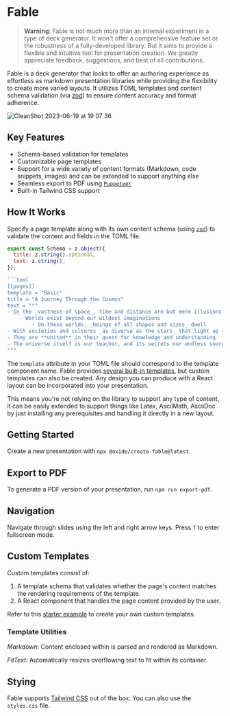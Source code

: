# Fable

> **Warning**: Fable is not much more than an internal experiment in a type of deck generator.
> It won't offer a comprehensive feature set or the robustness of a fully-developed library.
> But it aims to provide a flexible and intuitive tool for presentation creation. We greatly
> appreciate feedback, suggestions, and best of all contributions.

Fable is a deck generator that looks to offer an authoring experience as effortless as
markdown presentation libraries while providing the flexibility to create more varied
layouts. It utilizes TOML templates and content schema validation (via
[zod](https://zod.dev/)) to ensure content accuracy and format adherence.

![CleanShot 2023-06-19 at 19 07 36](https://github.com/oxidecomputer/fable/assets/4020798/f22a3bc9-9954-4846-849c-daa1878b3278)

## Key Features

- Schema-based validation for templates
- Customizable page templates
- Support for a wide variety of content formats (Markdown, code snippets, images) and can be
  extended to support anything else
- Seamless export to PDF using [`Puppeteer`](https://pptr.dev/)
- Built-in Tailwind CSS support

## How It Works

Specify a page template along with its own content schema (using [`zod`](https://zod.dev/))
to validate the content and fields in the TOML file.

````jsx
export const Schema = z.object({
  title: z.string().optional,
  text: z.string(),
});

```toml
[[pages]]
template = "Basic"
title = "A Journey Through the Cosmos"
text = """
- In the _vastness of space_, time and distance are but mere illusions
    - Worlds exist beyond our wildest imaginations
        - On these worlds, _beings of all shapes and sizes_ dwell
- With societies and cultures _as diverse as the stars_ that light up the skies above
- They are **united** in their quest for knowledge and understanding
- The universe itself is our teacher, and its secrets our endless source of inspiration
"""
````

The `template` attribute in your TOML file should correspond to the template component name.
Fable provides
[several built-in templates](https://github.com/oxidecomputer/fable/tree/main/src/templates),
but custom templates can also be created. Any design you can produce with a React layout can
be incorporated into your presentation.

This means you're not relying on the library to support any type of content, it can be
easily extended to support things like Latex, AsciiMath, AsciiDoc by just installing any
prerequisites and handling it directly in a new layout.

## Getting Started

Create a new presentation with `npx @oxide/create-fable@latest`.

## Export to PDF

To generate a PDF version of your presentation, run `npm run export-pdf`.

## Navigation

Navigate through slides using the left and right arrow keys. Press `f` to enter fullscreen
mode.

## Custom Templates

Custom templates consist of:

1. A template schema that validates whether the page's content matches the rendering
   requirements of the template.
2. A React component that handles the page content provided by the user.

Refer to this
[starter example](https://github.com/oxidecomputer/fable/blob/main/starter/main/templates/Example.jsx)
to create your own custom templates.

### Template Utilities

_Markdown:_ Content enclosed within is parsed and rendered as Markdown.

_FitText:_ Automatically resizes overflowing text to fit within its container.

## Stying

Fable supports [Tailwind CSS](https://tailwindcss.com/) out of the box. You can also use the
`styles.css` file.
